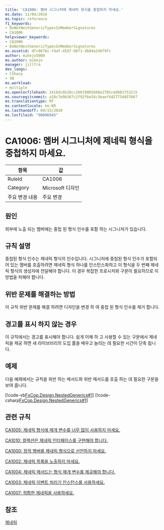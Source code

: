 ```yaml
---
title: 'CA1006: 멤버 시그니처에 제네릭 형식을 중첩하지 마세요.'
ms.date: 11/04/2016
ms.topic: reference
f1_keywords:
- DoNotNestGenericTypesInMemberSignatures
- CA1006
helpviewer_keywords:
- CA1006
- DoNotNestGenericTypesInMemberSignatures
ms.assetid: dfc867bc-f4af-45d7-b071-db04a248f9fc
author: mikejo5000
ms.author: mikejo
manager: jillfra
dev_langs:
- CSharp
- VB
ms.workload:
- multiple
ms.openlocfilehash: 241bdc6b28cc26678085668e2f85c4d881f53215
ms.sourcegitcommit: a18c7e9b367c2f92f6e54c3eaef442775d457667
ms.translationtype: MT
ms.contentlocale: ko-KR
ms.lasthandoff: 09/15/2020
ms.locfileid: "90096945"
---
```

# <a name="ca1006-do-not-nest-generic-types-in-member-signatures"></a>CA1006: 멤버 시그니처에 제네릭 형식을 중첩하지 마세요.

|항목|값|
|-|-|
|RuleId|CA1006|
|Category|Microsoft 디자인|
|주요 변경 내용|주요 변경|

## <a name="cause"></a>원인
외부에 노출 되는 멤버에는 중첩 된 형식 인수를 포함 하는 시그니처가 있습니다.

## <a name="rule-description"></a>규칙 설명
중첩된 형식 인수는 제네릭 형식의 인수입니다. 시그니처에 중첩된 형식 인수가 포함되어 있는 멤버를 호출하려면 제네릭 형식 하나를 인스턴스화하고 이 형식을 두 번째 제네릭 형식의 생성자에 전달해야 합니다. 이 경우 복잡한 프로시저와 구문이 필요하므로 이 방법을 피해야 합니다.

## <a name="how-to-fix-violations"></a>위반 문제를 해결하는 방법
이 규칙 위반 문제를 해결 하려면 디자인을 변경 하 여 중첩 된 형식 인수를 제거 합니다.

## <a name="when-to-suppress-warnings"></a>경고를 표시 하지 않는 경우
이 규칙에서는 경고를 표시해야 합니다. 쉽게 이해 하 고 사용할 수 있는 구문에서 제네릭을 제공 하면 새 라이브러리의 도입 률을 배우고 늘리는 데 필요한 시간이 단축 됩니다.

## <a name="example"></a>예제
다음 예제에서는 규칙을 위반 하는 메서드와 위반 메서드를 호출 하는 데 필요한 구문을 보여 줍니다.

[!code-vb[FxCop.Design.NestedGenerics#1](../code-quality/codesnippet/VisualBasic/ca1006-do-not-nest-generic-types-in-member-signatures_1.vb)]
[!code-csharp[FxCop.Design.NestedGenerics#1](../code-quality/codesnippet/CSharp/ca1006-do-not-nest-generic-types-in-member-signatures_1.cs)]

## <a name="related-rules"></a>관련 규칙
[CA1005: 제네릭 형식에 매개 변수를 너무 많이 사용하지 마세요.](../code-quality/ca1005.md)

[CA1010: 컬렉션은 제네릭 인터페이스를 구현해야 합니다.](../code-quality/ca1010.md)

[CA1000: 정적 멤버를 제네릭 형식으로 선언하지 마세요.](../code-quality/ca1000.md)

[CA1002: 제네릭 목록을 노출하지 마세요.](../code-quality/ca1002.md)

[CA1004: 제네릭 메서드는 형식 매개 변수를 제공해야 합니다.](../code-quality/ca1004.md)

[CA1003: 제네릭 이벤트 처리기 인스턴스를 사용하세요.](../code-quality/ca1003.md)

[CA1007: 적합한 제네릭을 사용하세요.](../code-quality/ca1007.md)

## <a name="see-also"></a>참조
[제네릭](/dotnet/csharp/programming-guide/generics/index)
